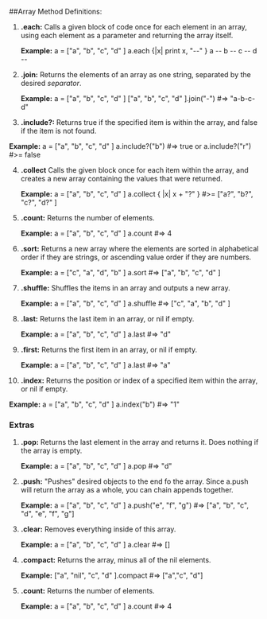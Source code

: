 ##Array Method Definitions:

1. **.each:**  Calls a given block of code once for each element in an array, using each element as a parameter and returning the array itself.

   **Example:**
   a = ["a", "b", "c", "d" ]
   a.each {|x| print x, "--" }
   a -- b -- c -- d --

2. **.join:** Returns the elements of an array as one string, separated by the desired *separator*.

   **Example:**
   a = ["a", "b", "c", "d" ]
   ["a", "b", "c", "d" ].join("-")
     #=> "a-b-c-d"


3. **.include?:** Returns true if the specified item is within the array, and false if the item is not found.

  **Example:**
   a = ["a", "b", "c", "d" ]
   a.include?("b") #=> true
   or
   a.include?("r") #>= false


4. **.collect** Calls the given block once for each item within the array, and creates a new array containing the values that were returned.

   **Example:**
   a = ["a", "b", "c", "d" ]
   a.collect { |x| x + "?" }
   #>= ["a?", "b?", "c?", "d?" ]


5. **.count:** Returns the number of elements.

   **Example:**
   a = ["a", "b", "c", "d" ]
   a.count #=> 4


6. **.sort:** Returns a new array where the elements are sorted in alphabetical order if they are strings, or ascending value order if they are numbers.

   **Example:**
   a = ["c", "a", "d", "b" ]
   a.sort #=> ["a", "b", "c", "d" ]

7. **.shuffle:** Shuffles the items in an array and outputs a new array.

   **Example:**
   a = ["a", "b", "c", "d" ]
   a.shuffle #=> ["c", "a", "b", "d" ]

8. **.last:** Returns the last item in an array, or nil if empty.

   **Example:**
   a = ["a", "b", "c", "d" ]
   a.last #=> "d"


9. **.first:** Returns the first item in an array, or nil if empty.

   **Example:**
   a = ["a", "b", "c", "d" ]
   a.last #=> "a"


10. **.index:** Returns the position or index of a specified item within the array, or nil if empty.

   **Example:**
   a = ["a", "b", "c", "d" ]
   a.index("b")
   #=> "1"



   ### Extras

1. **.pop:**  Returns the last element in the array and returns it. Does nothing if the array is empty.

      **Example:**
      a = ["a", "b", "c", "d" ]
      a.pop #=> "d"


2. **.push:** "Pushes" desired objects to the end fo the array. Since a.push will return the array as a whole, you can chain appends together.

      **Example:**
      a = ["a", "b", "c", "d" ]
      a.push("e", "f", "g")
        #=> ["a", "b", "c", "d", "e", "f", "g"]


3. **.clear:** Removes everything inside of this array.

     **Example:**
      a = ["a", "b", "c", "d" ]
      a.clear  #=> []


4. **.compact:** Returns the array, minus all of the nil elements.

      **Example:**
      ["a", "nil", "c", "d" ].compact
       #=> ["a","c", "d"]


5. **.count:** Returns the number of elements.

      **Example:**
      a = ["a", "b", "c", "d" ]
      a.count #=> 4

